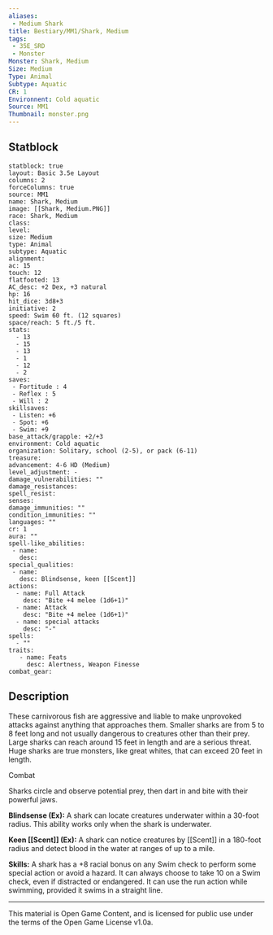 ```yaml
---
aliases:
 - Medium Shark
title: Bestiary/MM1/Shark, Medium
tags: 
 - 35E_SRD
 - Monster
Monster: Shark, Medium
Size: Medium
Type: Animal
Subtype: Aquatic
CR: 1
Environnent: Cold aquatic
Source: MM1
Thumbnail: monster.png
---
```


## Statblock

```statblock
statblock: true
layout: Basic 3.5e Layout
columns: 2
forceColumns: true
source: MM1 
name: Shark, Medium
image: [[Shark, Medium.PNG]]
race: Shark, Medium
class: 
level: 
size: Medium
type: Animal
subtype: Aquatic
alignment: 
ac: 15
touch: 12
flatfooted: 13
AC_desc: +2 Dex, +3 natural
hp: 16
hit_dice: 3d8+3
initiative: 2
speed: Swim 60 ft. (12 squares)
space/reach: 5 ft./5 ft.
stats:
  - 13
  - 15
  - 13
  - 1
  - 12
  - 2
saves:
 - Fortitude : 4
 - Reflex : 5
 - Will : 2
skillsaves:
 - Listen: +6
 - Spot: +6
 - Swim: +9
base_attack/grapple: +2/+3
environment: Cold aquatic
organization: Solitary, school (2-5), or pack (6-11)
treasure: 
advancement: 4-6 HD (Medium)
level_adjustment: -
damage_vulnerabilities: ""
damage_resistances: 
spell_resist: 
senses: 
damage_immunities: ""
condition_immunities: ""
languages: ""
cr: 1
aura: ""
spell-like_abilities:
 - name: 
   desc: 
special_qualities:
 - name:
   desc: Blindsense, keen [[Scent]]
actions:
  - name: Full Attack
    desc: "Bite +4 melee (1d6+1)"
  - name: Attack
    desc: "Bite +4 melee (1d6+1)"
  - name: special attacks
    desc: "-"
spells:
  - ""
traits:
   - name: Feats
     desc: Alertness, Weapon Finesse
combat_gear:  
```

## Description



These carnivorous fish are aggressive and liable to make unprovoked attacks against anything that approaches them. Smaller sharks are from 5 to 8 feet long and not usually dangerous to creatures other than their prey. Large sharks can reach around 15 feet in length and are a serious threat. Huge sharks are true monsters, like great whites, that can exceed 20 feet in length.

Combat

Sharks circle and observe potential prey, then dart in and bite with their powerful jaws.


**Blindsense (Ex):** A shark can locate creatures underwater within a 30-foot radius. This ability works only when the shark is underwater.


**Keen [[Scent]] (Ex):** A shark can notice creatures by [[Scent]] in a 180-foot radius and detect blood in the water at ranges of up to a mile.


**Skills:** A shark has a +8 racial bonus on any Swim check to perform some special action or avoid a hazard. It can always choose to take 10 on a Swim check, even if distracted or endangered. It can use the run action while swimming, provided it swims in a straight line.

---

This material is Open Game Content, and is licensed for public use under the terms of the Open Game License v1.0a.
